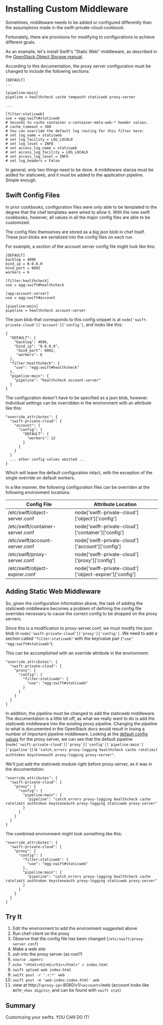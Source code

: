 # Installing Custom Middleware #

Sometimes, middleware needs to be added or configured differently than
the assumptions made in the swift-private-cloud cookbook.

Fortunately, there are provisions for modifying to configurations to
achieve different goals.

As an example, let's install Swift's "Static Web" middleware, as
described in the [OpenStack Object Storage
manual](http://docs.openstack.org/api/openstack-object-storage/1.0/content/Create_Static_Website-dle4000.html).

According to this documentation, the proxy server configuration must
be changed to include the following sections:

    [DEFAULT]
    ...

    [pipeline:main]
    pipeline = healthcheck cache tempauth staticweb proxy-server

    ...

    [filter:staticweb]
    use = egg:swift#staticweb
    # Seconds to cache container x-container-meta-web-* header values.
    # cache_timeout = 300
    # You can override the default log routing for this filter here:
    # set log_name = staticweb
    # set log_facility = LOG_LOCAL0
    # set log_level = INFO
    # set access_log_name = staticweb
    # set access_log_facility = LOG_LOCAL0
    # set access_log_level = INFO
    # set log_headers = False

In general, only two things need to be done. A middleware stanza must
be added for staticweb, and it must be added to the application
pipeline. Simple enough.

## Swift Config Files ##

In prior cookbooks, configuration files were only able to be templated
to the degree that the chef templates were wired to allow it. With the
new swift cookbooks, however, all values in all the major config files
are able to be customized.

The config files themselves are stored as a big json blob in chef
itself. These json blobs are serialized into the config files on each
run.

For example, a section of the account server config file might look
like this:

    [DEFAULT]
    backlog = 4096
    bind_ip = 0.0.0.0
    bind_port = 6002
    workers = 6

    [filter:healthcheck]
    use = egg:swift#healthcheck

    [app:account-server]
    use = egg:swift#account

    [pipeline:main]
    pipeline = healthcheck account-server

The json blob that corresponds to this config snippet is at
`node['swift-private-cloud']['account']['config']`, and looks like
this:

    {
      "DEFAULT": {
        "backlog": 4096,
        "bind_ip": "0.0.0.0",
    	 "bind_port": 6002,
    	 "workers": 6
      },
      "filter:healthcheck": {
        "use": "egg:swift#healthcheck"
      },
      "pipeline:main": {
        "pipeline": "healthcheck account-server"
      }
    }

The configuration doesn't have to be specified as a json blob,
however. Individual settings can be overridden in the environment with
an attribute like this:

    "override_attributes": {
      "swift-private-cloud": {
        "account": {
          "config": {
            "DEFAULT": {
              "workers": 12
            }
          }
        }
      }
      ... other config values omitted ...
    }

Which will leave the default configuration intact, with the exception
of the single override on default workers.

In a like manner, the following configuration files can be overriden
at the following environment locations:

| Config File | Attribute Location |
|-------------|--------------------|
| /etc/swift/object-server.conf | node['swift-private-cloud']['object']['config'] |
| /etc/swift/container-server.conf | node['swift-private-cloud']['container']['config'] |
| /etc/swift/account-server.conf | node['swift-private-cloud']['account']['config'] |
| /etc/swift/proxy-server.conf | node['swift-private-cloud']['proxy']['config'] |
| /etc/swift/object-expirer.conf | node['swift-private-cloud']['object-expirer']['config'] |

## Adding Static Web Middleware ##

So, given the configuration information above, the task of adding the
staticweb middleware becomes a problem of defining the config file
overrides necessary to cause the correct config to be dropped on the
proxy servers.

Since this is a modification to proxy-server.conf, we must modify the
json blob in `node['swift-private-cloud']['proxy']['config']`. We need
to add a section called `"filter:staticweb"` with the key/value pair
(`"use"` `"egg:swift#staticweb"`).

This can be accomplished with an override attribute in the environment:

    "override_attributes": {
      "swift-private-cloud": {
        "proxy": {
          "config": {
            "filter:staticweb": {
              "use": "egg:swift#staticweb"
            }
          }
        }
      }
    }

In addition, the pipeline must be changed to add the staticweb
middleware. The documentation is a little bit off, as what we really
want to do is add the staticweb middleware into the existing proxy
pipeline. Changing the pipeline to what is documented in the OpenStack
docs would result in losing a number of important pipeline
middleware. Looking at the [default config
values](http://github.com/rcbops-cookbooks/swift-private-cloud/blob/master/attributes/default.rb#L152)
for the proxy server, we can see that the default pipeline
(`node['swift-private-cloud']['proxy']['config']['pipeline:main']['pipeline']`)
is `"catch_errors proxy-logging healthcheck cache ratelimit authtoken
keystoneauth proxy-logging proxy-server"`.

We'll just add the staticweb module right before proxy-server, as it
was in the documentation:

    "override_attributes": {
      "swift-private-cloud": {
        "proxy": {
          "config": {
            "pipeline:main": {
              "pipeline": "catch_errors proxy-logging healthcheck cache ratelimit authtoken keystoneauth proxy-logging staticweb proxy-server"
            }
          }
        }
      }
    }

The combined environment might look something like this:

    "override_attributes": {
      "swift-private-cloud": {
        "proxy": {
          "config": {
            "filter:staticweb": {
              "use": "egg:swift#staticweb"
            },
            "pipeline:main": {
              "pipeline": "catch_errors proxy-logging healthcheck cache ratelimit authtoken keystoneauth proxy-logging staticweb proxy-server"
            }
          }
        }
      }
    }

## Try It ##

1.  Edit the environment to add the environment suggested above
2.  Run chef-client on the proxy
3.  Observe that the config file has been changed (`/etc/swift/proxy-server.conf`)
4.  Make a web site:
  1.  ssh into the proxy server (as root?)
  2.  `source .openrc`
  3.  `echo "<html><h1>Hi</h1></html>" > index.html`
  4.  `swift upload web index.html`
  5.  `swift post -r '.r:*' web`
  6.  `swift post -m 'web-index:index.html' web`
  7.  view at http://`<proxy-ip>`:8080/v1/`<account>`/web (account looks like `AUTH_<hex digits>`, and can be found with `swift stat`)

## Summary ##

Customizing your swifts.  YOU CAN DO IT!
